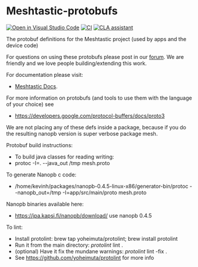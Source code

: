 # Meshtastic-protobufs
[![Open in Visual Studio Code](https://open.vscode.dev/badges/open-in-vscode.svg)](https://open.vscode.dev/meshtastic/Meshtastic-protobufs)
[![CI](https://github.com/meshtastic/Meshtastic-protobufs/actions/workflows/ci.yml/badge.svg)](https://github.com/meshtastic/Meshtastic-protobufs/actions/workflows/ci.yml)
[![CLA assistant](https://cla-assistant.io/readme/badge/meshtastic/Meshtastic-protobufs)](https://cla-assistant.io/meshtastic/Meshtastic-protobufs)

The protobuf definitions for the Meshtastic project (used by apps and the device code)

For questions on using these protobufs please post in our [forum](meshtastic.discourse.group). We are friendly and we love people building/extending this work.

For documentation please visit:
* [Meshtastic Docs](https://meshtastic.org/docs/developers/protobufs/api).

For more information on protobufs (and tools to use them with the language of your choice) see
* https://developers.google.com/protocol-buffers/docs/proto3

We are not placing any of these defs inside a package, because if you do the
resulting nanopb version is super verbose package mesh.

Protobuf build instructions:
* To build java classes for reading writing:
* protoc -I=. --java_out /tmp mesh.proto

To generate Nanopb c code:
* /home/kevinh/packages/nanopb-0.4.5-linux-x86/generator-bin/protoc --nanopb_out=/tmp -I=app/src/main/proto mesh.proto

Nanopb binaries available here:
* https://jpa.kapsi.fi/nanopb/download/ use nanopb 0.4.5

To lint:
* Install protolint: brew tap yoheimuta/protolint; brew install protolint
* Run it from the main directory: *protolint* lint .
* (optional) Have it fix the mundane warnings: *protolint* lint -fix .
* See https://github.com/yoheimuta/protolint for more info

